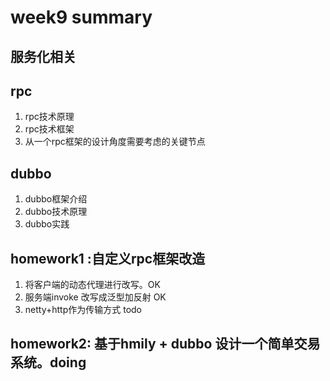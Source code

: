 
# week9 summary


## 服务化相关



## rpc
1. rpc技术原理
2. rpc技术框架
3. 从一个rpc框架的设计角度需要考虑的关键节点


## dubbo
1. dubbo框架介绍
2. dubbo技术原理
3. dubbo实践


## homework1 :自定义rpc框架改造
1. 将客户端的动态代理进行改写。OK
2. 服务端invoke 改写成泛型加反射 OK
3. netty+http作为传输方式 todo

## homework2: 基于hmily + dubbo 设计一个简单交易系统。doing
